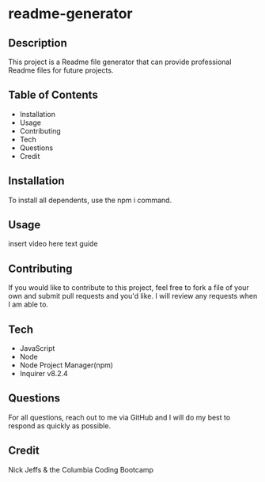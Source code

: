 # readme-generator

## Description
This project is a Readme file generator that can provide professional Readme files for future projects.

## Table of Contents

* Installation
* Usage
* Contributing
* Tech
* Questions
* Credit

## Installation

To install all dependents, use the npm i command.

## Usage

insert video here
text guide

## Contributing

If you would like to contribute to this project, feel free to fork a file of your own and submit pull requests and you'd like. I will review any requests when I am able to.

## Tech
* JavaScript
* Node
* Node Project Manager(npm)
* Inquirer v8.2.4

## Questions

For all questions, reach out to me via GitHub and I will do my best to respond as quickly as possible.

## Credit
Nick Jeffs & the Columbia Coding Bootcamp